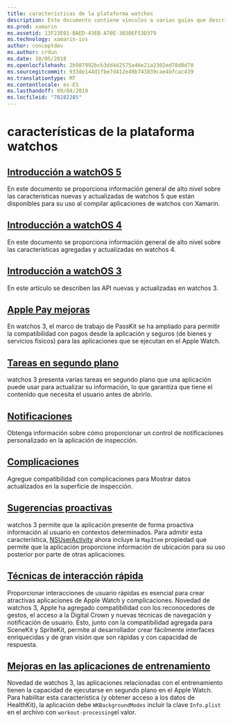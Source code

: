 ```yaml
---
title: características de la plataforma watchos
description: Este documento contiene vínculos a varias guías que describen características de la plataforma watchos como Apple Pay, notificaciones, complicaciones, sugerencias proactivas, aplicaciones de entrenamiento, etc.
ms.prod: xamarin
ms.assetid: 13F23E01-BAED-43EB-A70E-3B30EF53D379
ms.technology: xamarin-ios
author: conceptdev
ms.author: crdun
ms.date: 10/05/2018
ms.openlocfilehash: 2b987992bcb3dd4d2575a46e21a2302ed78d8d70
ms.sourcegitcommit: 933de144d1fbe7d412e49b743839cae4bfcac439
ms.translationtype: MT
ms.contentlocale: es-ES
ms.lasthandoff: 09/04/2019
ms.locfileid: "70282285"
---
```

# <a name="watchos-platform-features"></a>características de la plataforma watchos

## <a name="introduction-to-watchos-5introduction-to-watchos5indexmd"></a>[Introducción a watchOS 5](introduction-to-watchos5/index.md)

En este documento se proporciona información general de alto nivel sobre las características nuevas y actualizadas de watchos 5 que están disponibles para su uso al compilar aplicaciones de watchos con Xamarin.

## <a name="introduction-to-watchos-4introduction-to-watchos4md"></a>[Introducción a watchOS 4](introduction-to-watchos4.md)

En este documento se proporciona información general de alto nivel sobre las características agregadas y actualizadas en watchos 4.

## <a name="introduction-to-watchos-3introduction-to-watchos3indexmd"></a>[Introducción a watchOS 3](introduction-to-watchos3/index.md)

En este artículo se describen las API nuevas y actualizadas en watchos 3.

## <a name="apple-pay-enhancementsioswatchosplatformapple-paymd"></a>[Apple Pay mejoras](~/ios/watchos/platform/apple-pay.md)

En watchos 3, el marco de trabajo de PassKit se ha ampliado para permitir la compatibilidad con pagos desde la aplicación y seguros (de bienes y servicios físicos) para las aplicaciones que se ejecutan en el Apple Watch.

## <a name="background-tasksioswatchosplatformbackground-tasksmd"></a>[Tareas en segundo plano](~/ios/watchos/platform/background-tasks.md)

watchos 3 presenta varias tareas en segundo plano que una aplicación puede usar para actualizar su información, lo que garantiza que tiene el contenido que necesita el usuario antes de abrirlo.

## <a name="notificationsnotificationsmd"></a>[Notificaciones](notifications.md)

Obtenga información sobre cómo proporcionar un control de notificaciones personalizado en la aplicación de inspección.

## <a name="complicationscomplicationsmd"></a>[Complicaciones](complications.md)

Agregue compatibilidad con complicaciones para Mostrar datos actualizados en la superficie de inspección.

## <a name="proactive-suggestionsioswatchosplatformproactive-suggestionsmd"></a>[Sugerencias proactivas](~/ios/watchos/platform/proactive-suggestions.md)

watchos 3 permite que la aplicación presente de forma proactiva información al usuario en contextos determinados. Para admitir esta característica, [NSUserActivity](https://developer.apple.com/reference/foundation/nsuseractivity) ahora incluye la `MapItem` propiedad que permite que la aplicación proporcione información de ubicación para su uso posterior por parte de otras aplicaciones.

## <a name="quick-interaction-techniquesioswatchosplatformquick-interaction-techniquesmd"></a>[Técnicas de interacción rápida](~/ios/watchos/platform/quick-interaction-techniques.md)

Proporcionar interacciones de usuario rápidas es esencial para crear atractivas aplicaciones de Apple Watch y complicaciones. Novedad de watchos 3, Apple ha agregado compatibilidad con los reconocedores de gestos, el acceso a la Digital Crown y nuevas técnicas de navegación y notificación de usuario. Esto, junto con la compatibilidad agregada para SceneKit y SpriteKit, permite al desarrollador crear fácilmente interfaces enriquecidas y de gran visión que son rápidas y con capacidad de respuesta.

## <a name="workout-app-enhancementsioswatchosplatformworkout-appsmd"></a>[Mejoras en las aplicaciones de entrenamiento](~/ios/watchos/platform/workout-apps.md)

Novedad de watchos 3, las aplicaciones relacionadas con el entrenamiento tienen la capacidad de ejecutarse en segundo plano en el Apple Watch. Para habilitar esta característica (y obtener acceso a los datos de HealthKit), la aplicación debe `WKBackgroundModes` incluir la clave `Info.plist` en el archivo con `workout-processing`el valor.
